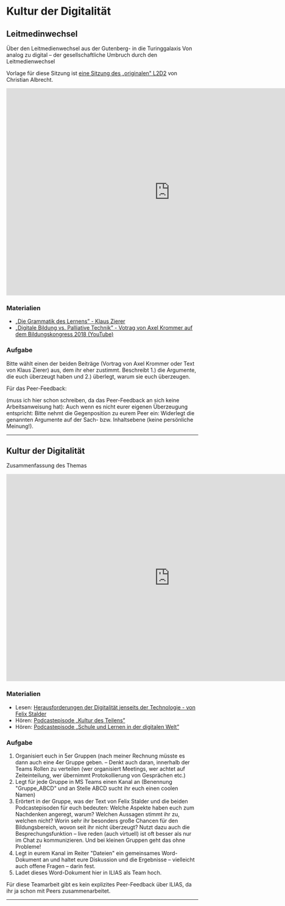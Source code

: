 # Kultur der Digitalität

## Leitmedinwechsel

Über den Leitmedienwechsel aus der Gutenberg- in die Turinggalaxis Von analog zu digital – der gesellschaftliche Umbruch durch den Leitmedienwechsel

Vorlage für diese Sitzung ist [eine Sitzung des „originalen" L2D2](https://l2d2.de/themen/der-paradigmenwechsel-von-der-gutenberg-zur-turing-galaxis/) von Christian Albrecht.

<iframe src="https://l2d2.de/wp-admin/admin-ajax.php?action=h5p_embed&amp;id=4" width="857" height="543" frameborder="0" allowfullscreen="allowfullscreen">
</iframe>



<script src="https://l2d2.de/wp-content/plugins/h5p/h5p-php-library/js/h5p-resizer.js" charset="UTF-8">
</script>

### Materialien

- [„Die Grammatik des Lernens” - Klaus Zierer](https://www.faz.net/aktuell/karriere-hochschule/digitale-schule-die-grammatik-des-lernens-15819548.html)
- [„Digitale Bildung vs. Palliative Technik” - Votrag von Axel Krommer auf dem Bildungskongress 2018 (YouTube)](https://www.youtube.com/watch?v=BLLKJb2NTUQ)
### Aufgabe

Bitte wählt einen der beiden Beiträge (Vortrag von Axel Krommer oder Text von Klaus Zierer) aus, dem ihr eher zustimmt. Beschreibt 1.) die Argumente, die euch überzeugt haben und 2.) überlegt, warum sie euch überzeugen.

Für das Peer-Feedback:

(muss ich hier schon schreiben, da das Peer-Feedback an sich keine Arbeitsanweisung hat): Auch wenn es nicht eurer eigenen Überzeugung entspricht: Bitte nehmt die Gegenposition zu eurem Peer ein: Widerlegt die genannten Argumente auf der Sach- bzw. Inhaltsebene (keine persönliche Meinung!).

--------------------------------------------------------------------------------

## Kultur der Digitalität

Zusammenfassung des Themas

<iframe src="https://l2d2.de/wp-admin/admin-ajax.php?action=h5p_embed&amp;id=5" width="857" height="543" frameborder="0" allowfullscreen="allowfullscreen">
</iframe>

<script src="https://l2d2.de/wp-content/plugins/h5p/h5p-php-library/js/h5p-resizer.js" charset="UTF-8">
</script>

### Materialien


- Lesen: [Herausforderungen der Digitalität jenseits der Technologie - von Felix Stalder](https://www.synergie.uni-hamburg.de/de/media/ausgabe05/synergie05-beitrag01-stalder.pdf)
- Hören: [Podcastepisode „Kultur des Teilens”](https://open-educational-resources.de/oer066/)
- Hören: [Podcastepisode „Schule und Lernen in der digitalen Welt”](https://forschergeist.de/podcast/fg043-schule-und-lernen-in-der-digitalen-welt/)

### Aufgabe

1. Organisiert euch in 5er Gruppen (nach meiner Rechnung müsste es dann auch eine 4er Gruppe geben. – Denkt auch daran, innerhalb der Teams Rollen zu verteilen (wer organisiert Meetings, wer achtet auf Zeiteinteilung, wer übernimmt Protokollierung von Gesprächen etc.)
2. Legt für jede Gruppe in MS Teams einen Kanal an (Benennung "Gruppe_ABCD" und an Stelle ABCD sucht ihr euch einen coolen Namen)
3. Erörtert in der Gruppe, was der Text von Felix Stalder und die beiden Podcastepisoden für euch bedeuten: Welche Aspekte haben euch zum Nachdenken angeregt, warum? Welchen Aussagen stimmt ihr zu, welchen nicht? Worin sehr ihr besonders große Chancen für den Bildungsbereich, wovon seit ihr nicht überzeugt? Nutzt dazu auch die Besprechungsfunktion – live reden (auch virtuell) ist oft besser als nur im Chat zu kommunizieren. Und bei kleinen Gruppen geht das ohne Probleme!
4. Legt in eurem Kanal im Reiter "Dateien" ein gemeinsames Word-Dokument an und haltet eure Diskussion und die Ergebnisse – vielleicht auch offene Fragen – darin fest.
5. Ladet dieses Word-Dokument hier in ILIAS als Team hoch.

Für diese Teamarbeit gibt es kein explizites Peer-Feedback über ILIAS, da ihr ja schon mit Peers zusammenarbeitet.

--------------------------------------------------------------------------------
